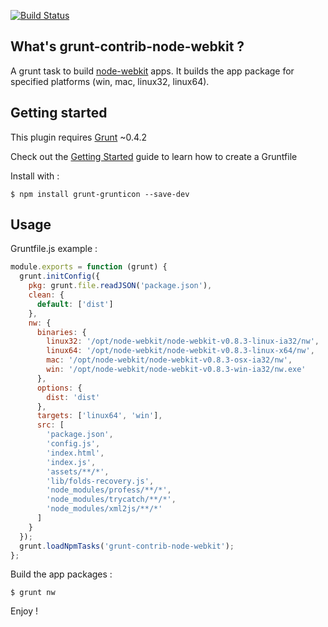 [![Build Status](https://travis-ci.org/openhoat/grunt-contrib-node-webkit.png?branch=master)](https://travis-ci.org/openhoat/grunt-contrib-node-webkit)

## What's grunt-contrib-node-webkit ?

A grunt task to build [node-webkit](https://github.com/rogerwang/node-webkit) apps.
It builds the app package for specified platforms (win, mac, linux32, linux64).

## Getting started

This plugin requires [Grunt](http://gruntjs.com/) ~0.4.2

Check out the [Getting Started](http://gruntjs.com/getting-started) guide to learn how to create a Gruntfile

Install with :

    $ npm install grunt-grunticon --save-dev

## Usage

Gruntfile.js example :

```javascript
module.exports = function (grunt) {
  grunt.initConfig({
    pkg: grunt.file.readJSON('package.json'),
    clean: {
      default: ['dist']
    },
    nw: {
      binaries: {
        linux32: '/opt/node-webkit/node-webkit-v0.8.3-linux-ia32/nw',
        linux64: '/opt/node-webkit/node-webkit-v0.8.3-linux-x64/nw',
        mac: '/opt/node-webkit/node-webkit-v0.8.3-osx-ia32/nw',
        win: '/opt/node-webkit/node-webkit-v0.8.3-win-ia32/nw.exe'
      },
      options: {
        dist: 'dist'
      },
      targets: ['linux64', 'win'],
      src: [
        'package.json',
        'config.js',
        'index.html',
        'index.js',
        'assets/**/*',
        'lib/folds-recovery.js',
        'node_modules/profess/**/*',
        'node_modules/trycatch/**/*',
        'node_modules/xml2js/**/*'
      ]
    }
  });
  grunt.loadNpmTasks('grunt-contrib-node-webkit');
};
```

Build the app packages :

    $ grunt nw

Enjoy !
